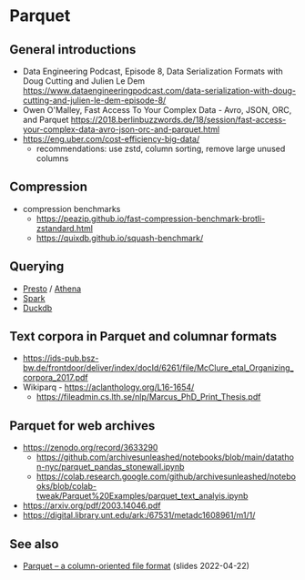 # Parquet

## General introductions
- Data Engineering Podcast, Episode 8, Data Serialization Formats with Doug Cutting and Julien Le Dem
  https://www.dataengineeringpodcast.com/data-serialization-with-doug-cutting-and-julien-le-dem-episode-8/
- Owen O'Malley, Fast Access To Your Complex Data - Avro, JSON, ORC, and Parquet
  https://2018.berlinbuzzwords.de/18/session/fast-access-your-complex-data-avro-json-orc-and-parquet.html
- https://eng.uber.com/cost-efficiency-big-data/
  - recommendations: use zstd, column sorting, remove large unused columns

## Compression
- compression benchmarks
  - https://peazip.github.io/fast-compression-benchmark-brotli-zstandard.html
  - https://quixdb.github.io/squash-benchmark/

## Querying
- [Presto](https://prestodb.io/) / [Athena](https://aws.amazon.com/athena/)
- [Spark](https://spark.apache.org/)
- [Duckdb](https://duckdb.org/2021/06/25/querying-parquet.html)

## Text corpora in Parquet and columnar formats
- https://ids-pub.bsz-bw.de/frontdoor/deliver/index/docId/6261/file/McClure_etal_Organizing_corpora_2017.pdf
- Wikiparq - https://aclanthology.org/L16-1654/
  - https://fileadmin.cs.lth.se/nlp/Marcus_PhD_Print_Thesis.pdf

## Parquet for web archives
- https://zenodo.org/record/3633290
  - https://github.com/archivesunleashed/notebooks/blob/main/datathon-nyc/parquet_pandas_stonewall.ipynb
  - https://colab.research.google.com/github/archivesunleashed/notebooks/blob/colab-tweak/Parquet%20Examples/parquet_text_analyis.ipynb
- https://arxiv.org/pdf/2003.14046.pdf
- https://digital.library.unt.edu/ark:/67531/metadc1608961/m1/1/

## See also

- [Parquet – a column-oriented file format](../slides/columnar-storage-parquet.pdf) (slides 2022-04-22)